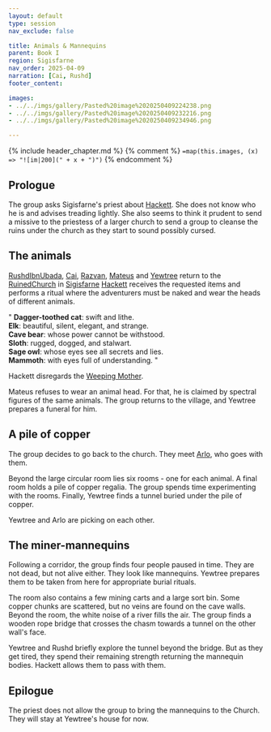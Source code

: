 ```yaml
---
layout: default
type: session
nav_exclude: false

title: Animals & Mannequins
parent: Book I
region: Sigisfarne
nav_order: 2025-04-09
narration: [Cai, Rushd]
footer_content: 

images:
- ../../imgs/gallery/Pasted%20image%2020250409224238.png
- ../../imgs/gallery/Pasted%20image%2020250409232216.png
- ../../imgs/gallery/Pasted%20image%2020250409234946.png

---
```


{% include header_chapter.md %}
{% comment %}
`=map(this.images, (x) => "![im|200](" + x + ")")`
{% endcomment %}

## Prologue

The group asks Sigisfarne's priest about [Hackett](directory/Sigisfarne/Hackett.md).
She does not know who he is and advises treading lightly.
She also seems to think it prudent to send a missive to the priestess of a larger church to send a group to cleanse the ruins under the church as they start to sound possibly cursed.

## The animals

[RushdIbnUbada](directory/Sigisfarne/RushdIbnUbada.md), [Cai](directory/Sigisfarne/Cai.md), [Razvan](directory/Sigisfarne/Razvan.md), [Mateus](directory/Sigisfarne/Mateus.md) and [Yewtree](directory/Sigisfarne/Yewtree.md) return to the [RuinedChurch](directory/Sigisfarne/RuinedChurch.md) in [Sigisfarne](directory/Sigisfarne/index.md)
[Hackett](directory/Sigisfarne/Hackett.md) receives the requested items and performs a ritual where the adventurers must be naked and wear the heads of different animals.

"
**Dagger-toothed cat**: swift and lithe.  
**Elk**: beautiful, silent, elegant, and strange.  
**Cave bear**: whose power cannot be withstood.  
**Sloth**: rugged, dogged, and stalwart.  
**Sage owl**: whose eyes see all secrets and lies.  
**Mammoth**: with eyes full of understanding.
"

Hackett disregards the [Weeping Mother](directory/weepingMother/index.md).

Mateus refuses to wear an animal head.
For that, he is claimed by spectral figures of the same animals.
The group returns to the village, and Yewtree prepares a funeral for him.

## A pile of copper

The group decides to go back to the church.
They meet [Arlo](directory/Sigisfarne/Arlo.md), who goes with them.

Beyond the large circular room lies six rooms - one for each animal.
A final room holds a pile of copper regalia.
The group spends time experimenting with the rooms.
Finally, Yewtree finds a tunnel buried under the pile of copper.

Yewtree and Arlo are picking on each other.

## The miner-mannequins

Following a corridor, the group finds four people paused in time.
They are not dead, but not alive either.
They look like mannequins.
Yewtree prepares them to be taken from here for appropriate burial rituals.

The room also contains a few mining carts and a large sort bin.
Some copper chunks are scattered, but no veins are found on the cave walls.
Beyond the room, the white noise of a river fills the air.
The group finds a wooden rope bridge that crosses the chasm towards a tunnel on the other wall's face.

Yewtree and Rushd briefly explore the tunnel beyond the bridge.
But as they get tired, they spend their remaining strength returning the mannequin bodies.
Hackett allows them to pass with them.

## Epilogue

The priest does not allow the group to bring the mannequins to the Church.
They will stay at Yewtree's house for now.
